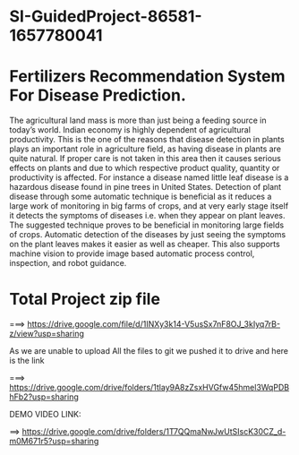 # SI-GuidedProject-86581-1657780041
# Fertilizers Recommendation System For Disease Prediction.
The agricultural land mass is more than just being a feeding source in today’s world. Indian economy is highly dependent of agricultural productivity. This is the one of the reasons that disease detection in plants plays an important role in agriculture field, as having disease in plants are quite natural. If proper care is not taken in this area then it causes serious effects on plants and due to which respective product quality, quantity or productivity is affected. For instance a disease named little leaf disease is a hazardous disease found in pine trees in United States. Detection of plant disease through some automatic technique is beneficial as it reduces a large work of monitoring in big farms of crops, and at very early stage itself it detects the symptoms of diseases i.e. when they appear on plant leaves. 
The suggested technique proves to be beneficial in monitoring large fields of crops. Automatic detection of the diseases by just seeing the symptoms on the plant leaves makes it easier as well as cheaper. This also supports machine vision to provide image based automatic process control, inspection, and robot guidance.

# Total Project zip file
===> https://drive.google.com/file/d/1INXy3k14-V5usSx7nF8OJ_3kIyq7rB-z/view?usp=sharing

As we are unable to upload All the files to git we pushed it to drive and here is the link

===> https://drive.google.com/drive/folders/1tlay9A8zZsxHVGfw45hmel3WqPDBhFb2?usp=sharing

DEMO VIDEO LINK:

==> https://drive.google.com/drive/folders/1T7QQmaNwJwUtSIscK30CZ_d-m0M671r5?usp=sharing
